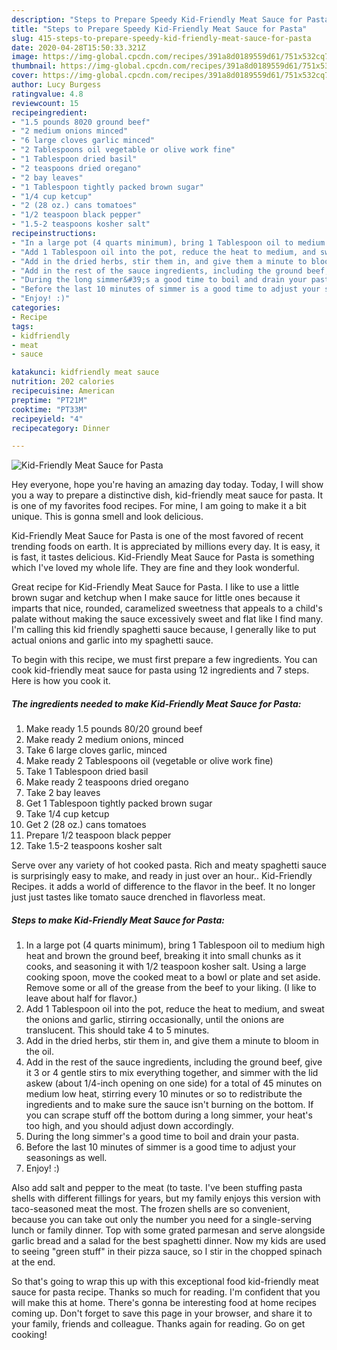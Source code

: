```yaml
---
description: "Steps to Prepare Speedy Kid-Friendly Meat Sauce for Pasta"
title: "Steps to Prepare Speedy Kid-Friendly Meat Sauce for Pasta"
slug: 415-steps-to-prepare-speedy-kid-friendly-meat-sauce-for-pasta
date: 2020-04-28T15:50:33.321Z
image: https://img-global.cpcdn.com/recipes/391a8d0189559d61/751x532cq70/kid-friendly-meat-sauce-for-pasta-recipe-main-photo.jpg
thumbnail: https://img-global.cpcdn.com/recipes/391a8d0189559d61/751x532cq70/kid-friendly-meat-sauce-for-pasta-recipe-main-photo.jpg
cover: https://img-global.cpcdn.com/recipes/391a8d0189559d61/751x532cq70/kid-friendly-meat-sauce-for-pasta-recipe-main-photo.jpg
author: Lucy Burgess
ratingvalue: 4.8
reviewcount: 15
recipeingredient:
- "1.5 pounds 8020 ground beef"
- "2 medium onions minced"
- "6 large cloves garlic minced"
- "2 Tablespoons oil vegetable or olive work fine"
- "1 Tablespoon dried basil"
- "2 teaspoons dried oregano"
- "2 bay leaves"
- "1 Tablespoon tightly packed brown sugar"
- "1/4 cup ketcup"
- "2 (28 oz.) cans tomatoes"
- "1/2 teaspoon black pepper"
- "1.5-2 teaspoons kosher salt"
recipeinstructions:
- "In a large pot (4 quarts minimum), bring 1 Tablespoon oil to medium high heat and brown the ground beef, breaking it into small chunks as it cooks, and seasoning it with 1/2 teaspoon kosher salt. Using a large cooking spoon, move the cooked meat to a bowl or plate and set aside. Remove some or all of the grease from the beef to your liking. (I like to leave about half for flavor.)"
- "Add 1 Tablespoon oil into the pot, reduce the heat to medium, and sweat the onions and garlic, stirring occasionally, until the onions are translucent. This should take 4 to 5 minutes."
- "Add in the dried herbs, stir them in, and give them a minute to bloom in the oil."
- "Add in the rest of the sauce ingredients, including the ground beef, give it 3 or 4 gentle stirs to mix everything together, and simmer with the lid askew (about 1/4-inch opening on one side) for a total of 45 minutes on medium low heat, stirring every 10 minutes or so to redistribute the ingredients and to make sure the sauce isn&#39;t burning on the bottom. If you can scrape stuff off the bottom during a long simmer, your heat&#39;s too high, and you should adjust down accordingly."
- "During the long simmer&#39;s a good time to boil and drain your pasta."
- "Before the last 10 minutes of simmer is a good time to adjust your seasonings as well."
- "Enjoy! :)"
categories:
- Recipe
tags:
- kidfriendly
- meat
- sauce

katakunci: kidfriendly meat sauce 
nutrition: 202 calories
recipecuisine: American
preptime: "PT21M"
cooktime: "PT33M"
recipeyield: "4"
recipecategory: Dinner

---
```



![Kid-Friendly Meat Sauce for Pasta](https://img-global.cpcdn.com/recipes/391a8d0189559d61/751x532cq70/kid-friendly-meat-sauce-for-pasta-recipe-main-photo.jpg)

Hey everyone, hope you're having an amazing day today. Today, I will show you a way to prepare a distinctive dish, kid-friendly meat sauce for pasta. It is one of my favorites food recipes. For mine, I am going to make it a bit unique. This is gonna smell and look delicious.

Kid-Friendly Meat Sauce for Pasta is one of the most favored of recent trending foods on earth. It is appreciated by millions every day. It is easy, it is fast, it tastes delicious. Kid-Friendly Meat Sauce for Pasta is something which I've loved my whole life. They are fine and they look wonderful.

Great recipe for Kid-Friendly Meat Sauce for Pasta. I like to use a little brown sugar and ketchup when I make sauce for little ones because it imparts that nice, rounded, caramelized sweetness that appeals to a child&#39;s palate without making the sauce excessively sweet and flat like I find many. I&#39;m calling this kid friendly spaghetti sauce because, I generally like to put actual onions and garlic into my spaghetti sauce.


To begin with this recipe, we must first prepare a few ingredients. You can cook kid-friendly meat sauce for pasta using 12 ingredients and 7 steps. Here is how you cook it.

<!--inarticleads1-->

##### The ingredients needed to make Kid-Friendly Meat Sauce for Pasta:

1. Make ready 1.5 pounds 80/20 ground beef
1. Make ready 2 medium onions, minced
1. Take 6 large cloves garlic, minced
1. Make ready 2 Tablespoons oil (vegetable or olive work fine)
1. Take 1 Tablespoon dried basil
1. Make ready 2 teaspoons dried oregano
1. Take 2 bay leaves
1. Get 1 Tablespoon tightly packed brown sugar
1. Take 1/4 cup ketcup
1. Get 2 (28 oz.) cans tomatoes
1. Prepare 1/2 teaspoon black pepper
1. Take 1.5-2 teaspoons kosher salt


Serve over any variety of hot cooked pasta. Rich and meaty spaghetti sauce is surprisingly easy to make, and ready in just over an hour.. Kid-Friendly Recipes. it adds a world of difference to the flavor in the beef. It no longer just just tastes like tomato sauce drenched in flavorless meat. 

<!--inarticleads2-->

##### Steps to make Kid-Friendly Meat Sauce for Pasta:

1. In a large pot (4 quarts minimum), bring 1 Tablespoon oil to medium high heat and brown the ground beef, breaking it into small chunks as it cooks, and seasoning it with 1/2 teaspoon kosher salt. Using a large cooking spoon, move the cooked meat to a bowl or plate and set aside. Remove some or all of the grease from the beef to your liking. (I like to leave about half for flavor.)
1. Add 1 Tablespoon oil into the pot, reduce the heat to medium, and sweat the onions and garlic, stirring occasionally, until the onions are translucent. This should take 4 to 5 minutes.
1. Add in the dried herbs, stir them in, and give them a minute to bloom in the oil.
1. Add in the rest of the sauce ingredients, including the ground beef, give it 3 or 4 gentle stirs to mix everything together, and simmer with the lid askew (about 1/4-inch opening on one side) for a total of 45 minutes on medium low heat, stirring every 10 minutes or so to redistribute the ingredients and to make sure the sauce isn&#39;t burning on the bottom. If you can scrape stuff off the bottom during a long simmer, your heat&#39;s too high, and you should adjust down accordingly.
1. During the long simmer&#39;s a good time to boil and drain your pasta.
1. Before the last 10 minutes of simmer is a good time to adjust your seasonings as well.
1. Enjoy! :)


Also add salt and pepper to the meat (to taste. I&#39;ve been stuffing pasta shells with different fillings for years, but my family enjoys this version with taco-seasoned meat the most. The frozen shells are so convenient, because you can take out only the number you need for a single-serving lunch or family dinner. Top with some grated parmesan and serve alongside garlic bread and a salad for the best spaghetti dinner. Now my kids are used to seeing &#34;green stuff&#34; in their pizza sauce, so I stir in the chopped spinach at the end. 

So that's going to wrap this up with this exceptional food kid-friendly meat sauce for pasta recipe. Thanks so much for reading. I'm confident that you will make this at home. There's gonna be interesting food at home recipes coming up. Don't forget to save this page in your browser, and share it to your family, friends and colleague. Thanks again for reading. Go on get cooking!
